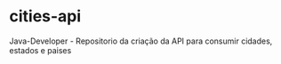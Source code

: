 # cities-api
Java-Developer - Repositorio da criação da API para consumir cidades, estados e paises
